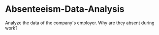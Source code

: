 # Absenteeism-Data-Analysis

Analyze the data of the company's employer. Why are they absent during work?

